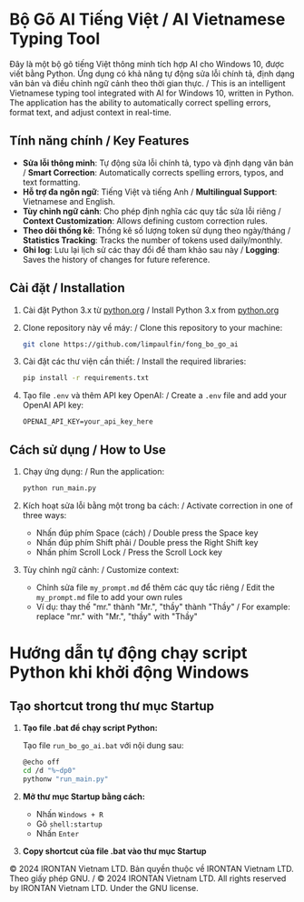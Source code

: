 # Bộ Gõ AI Tiếng Việt / AI Vietnamese Typing Tool

Đây là một bộ gõ tiếng Việt thông minh tích hợp AI cho Windows 10, được viết bằng Python. Ứng dụng có khả năng tự động sửa lỗi chính tả, định dạng văn bản và điều chỉnh ngữ cảnh theo thời gian thực. / This is an intelligent Vietnamese typing tool integrated with AI for Windows 10, written in Python. The application has the ability to automatically correct spelling errors, format text, and adjust context in real-time.

## Tính năng chính / Key Features

-   **Sửa lỗi thông minh**: Tự động sửa lỗi chính tả, typo và định dạng văn bản / **Smart Correction**: Automatically corrects spelling errors, typos, and text formatting.
-   **Hỗ trợ đa ngôn ngữ**: Tiếng Việt và tiếng Anh / **Multilingual Support**: Vietnamese and English.
-   **Tùy chỉnh ngữ cảnh**: Cho phép định nghĩa các quy tắc sửa lỗi riêng / **Context Customization**: Allows defining custom correction rules.
-   **Theo dõi thống kê**: Thống kê số lượng token sử dụng theo ngày/tháng / **Statistics Tracking**: Tracks the number of tokens used daily/monthly.
-   **Ghi log**: Lưu lại lịch sử các thay đổi để tham khảo sau này / **Logging**: Saves the history of changes for future reference.

## Cài đặt / Installation

1. Cài đặt Python 3.x từ [python.org](https://www.python.org/) / Install Python 3.x from [python.org](https://www.python.org/)

2. Clone repository này về máy: / Clone this repository to your machine:

    ```bash
    git clone https://github.com/limpaulfin/fong_bo_go_ai
    ```

3. Cài đặt các thư viện cần thiết: / Install the required libraries:

    ```bash
    pip install -r requirements.txt
    ```

4. Tạo file `.env` và thêm API key OpenAI: / Create a `.env` file and add your OpenAI API key:
    ```
    OPENAI_API_KEY=your_api_key_here
    ```

## Cách sử dụng / How to Use

1. Chạy ứng dụng: / Run the application:

    ```bash
    python run_main.py
    ```

2. Kích hoạt sửa lỗi bằng một trong ba cách: / Activate correction in one of three ways:

    - Nhấn đúp phím Space (cách) / Double press the Space key
    - Nhấn đúp phím Shift phải / Double press the Right Shift key
    - Nhấn phím Scroll Lock / Press the Scroll Lock key

3. Tùy chỉnh ngữ cảnh: / Customize context:
    - Chỉnh sửa file `my_prompt.md` để thêm các quy tắc riêng / Edit the `my_prompt.md` file to add your own rules
    - Ví dụ: thay thế "mr." thành "Mr.", "thầy" thành "Thầy" / For example: replace "mr." with "Mr.", "thầy" with "Thầy"


# Hướng dẫn tự động chạy script Python khi khởi động Windows

## Tạo shortcut trong thư mục Startup

1. **Tạo file .bat để chạy script Python:**

   Tạo file `run_bo_go_ai.bat` với nội dung sau:

   ```bash
   @echo off
   cd /d "%~dp0"
   pythonw "run_main.py"
   ```

2. **Mở thư mục Startup bằng cách:**
   - Nhấn `Windows + R`
   - Gõ `shell:startup`
   - Nhấn `Enter`

3. **Copy shortcut của file .bat vào thư mục Startup**

© 2024 IRONTAN Vietnam LTD. Bản quyền thuộc về IRONTAN Vietnam LTD. Theo giấy phép GNU. / © 2024 IRONTAN Vietnam LTD. All rights reserved by IRONTAN Vietnam LTD. Under the GNU license.
